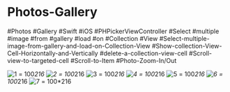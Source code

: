 # Photos-Gallery
#Photos 
#Gallery
#Swift
#iOS
#PHPickerViewController
#Select
#multiple
#image
#from
#gallery
#load
#on
#Collection
#View
#Select-multiple-image-from-gallery-and-load-on-Collection-View
#Show-collection-View-Cell-Horizontally-and-Vertically
#delete-a-collection-view-cell
#Scroll-view-to-targeted-cell
#Scroll-to-Item
#Photo-Zoom-In/Out

![1](https://user-images.githubusercontent.com/82731243/197611502-75f404ed-187b-4405-bef4-e0078a9ca746.png) = 100*216
![2](https://user-images.githubusercontent.com/82731243/197611488-ee7999c2-99e8-4cce-9430-f1a5c30db552.png) = 100*216
![3](https://user-images.githubusercontent.com/82731243/197611452-60a8a552-f2a1-4c07-a08d-3049cb18f560.png) = 100*216
![4](https://user-images.githubusercontent.com/82731243/197611424-0f8247e3-149a-45d1-9692-c129c651e443.png) = 100*216
![5](https://user-images.githubusercontent.com/82731243/197611351-6b185b9b-8c43-4b76-a809-7ffa4a91716a.png) = 100*216
![6](https://user-images.githubusercontent.com/82731243/197611402-fbcb9d0e-b6ab-4bac-bd9c-38729941c676.png) = 100*216
![7](https://user-images.githubusercontent.com/82731243/197611504-7a9522ff-ec85-419b-b8b8-6741465c6a96.png) = 100*216
